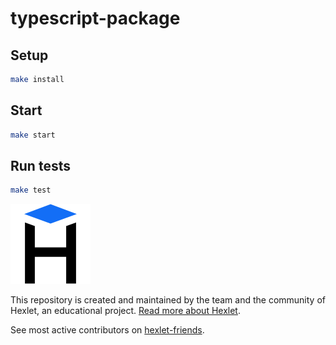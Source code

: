 # typescript-package

<!-- TODO: add CI, Maintainability and Test Coverage badges -->

## Setup

```bash
make install

```
## Start

```bash
make start
```

## Run tests

```bash
make test
```

[![Hexlet Ltd. logo](https://raw.githubusercontent.com/Hexlet/assets/master/images/hexlet_logo128.png)](https://hexlet.io/?utm_source=github&utm_medium=link&utm_campaign=nodejs-package)

This repository is created and maintained by the team and the community of Hexlet, an educational project. [Read more about Hexlet](https://hexlet.io/?utm_source=github&utm_medium=link&utm_campaign=nodejs-package).

See most active contributors on [hexlet-friends](https://friends.hexlet.io/).
